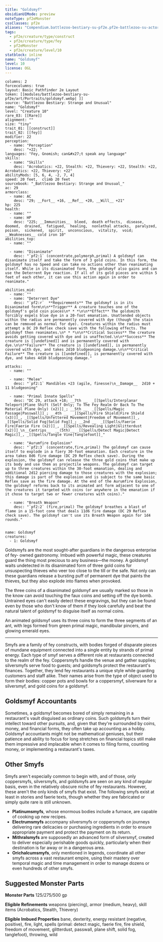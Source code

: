 ```yaml
---
title: "Goldsmyf"
obsidianUIMode: preview
noteType: pf2eMonster
cssClasses: pf2e
aliases: "Compendium.battlezoo-bestiary-su-pf2e.pf2e-battlezoo-su-actors.Actor.Pc2r5vdvLpx6N9Pt" 
tags:
  - pf2e/creature/type/construct
  - pf2e/creature/type/fey
  - pf2eMonster
  - pf2e/creature/level/10
statblock: inline
name: "Goldsmyf"
level: 10
license: OGL
---
```


```statblock
columns: 2
forcecolumns: true
layout: Basic Pathfinder 2e Layout
token: [[modules/battlezoo-bestiary-su-pf2e/art/Portraits/goldsmyf.webp| ]]
source: "Battlezoo Bestiary: Strange and Unusual"
name: "Goldsmyf"
level: "Creature 10"
rare_03: [[Rare]]
alignment: ""
size: "tiny"
trait_01: [[construct]]
trait_02: [[fey]]
modifier: 22
perception:
  - name: "Perception"
    desc: "+22; "
languages: "Fey, Gnomish; can&#x27;t speak any language"
skills:
  - name: "Skills"
    desc: "Acrobatics: +22, Stealth: +22, Thievery: +22, Stealth: +22, Acrobatics: +22, Thievery: +22"
abilityMods: [5, 6, 4, -2, 7, 4]
speed: 20 feet,  climb 20 feet
sourcebook: "_Battlezoo Bestiary: Strange and Unusual_"
ac: 29
armorclass:
  - name: AC
    desc: "29; __Fort__ +16, __Ref__ +20, __Will__ +21"
hp: 225
health:
  - name: ""
  - name: HP
    desc: "225; __Immunities__  bleed,  death effects,  disease,  doomed,  drained,  fatigued,  healing,  nonlethal attacks,  paralyzed,  poison,  sickened,  spirit,  unconscious,  vitality,  void; __Weaknesses__ cold iron 10"
abilities_top:
  - name: ""

  - name: "Disanimate"
    desc: "`pf2:1` (concentrate,polymorph,primal) A goldsmyf can disanimate itself and take the form of 3 gold coins. In this form, the goldsmyf has no Speed and can take no actions other than reanimating itself. While in its disanimated form, the goldsmyf also gains and can use the Deterrent Dye reaction. If all of its gold pieces are within 5 feet of each other, it can use this action again in order to reanimate."

abilities_mid:
  - name: ""
  - name: "Deterrent Dye"
    desc: "`pf2:r`  **Requirements** The goldsmyf is in its Disanimated form\n\n**Trigger** A creature touches one of the goldsmyf's gold coin pieces\n* * *\n\n**Effect** The goldsmith forcibly expels blue dye in a 20-foot emanation. Unattended objects within the radius are permanently covered with dye (though the stain can be removed as normal for dye). Creatures within the radius must attempt a DC 29 Reflex check save with the following effects. The goldsmyf then reanimates.\n* * *\n\n**Critical Success** The creature avoids getting covered with dye and is unaffected.\n\n**Success** The creature is [[undefined]] and is permanently covered with dye.\n\n**Failure** The creature is [[undefined]], is permanently covered with dye, and takes 2d10 bludgeoning damage.\n\n**Critical Failure** The creature is [[undefined]], is permanently covered with dye, and takes 4d10 bludgeoning damage."

attacks:
  - name: ""

  - name: "Melee"
    desc: "`pf2:1` Mandibles +23 (agile, finesse)\n__Damage__  2d10 + 11 bludgeoning"

  - name: "Primal Innate Spells"
    desc: "DC 29, attack +18; __7th __  _[[Spells/Interplanar Teleport|Plane Shift (Self Only; To The Fey Realm Or Back To The Material Plane Only) (x2)]]_; __5th __  _[[Spells/Magic Passage|Passwall]]_; __4th __  _[[Spells/Fire Shield|Fire Shield (x3)]]_, _[[Spells/Unfettered Movement|Freedom of Movement]]_, _[[Spells/Solid Fog|Solid Fog]]_; __2nd __  _[[Spells/Faerie Fire|Faerie Fire (x2)]]_, _[[Spells/Revealing Light|Glitterdust (x2)]]_\n__Cantrips__  __(5th)__ _[[Spells/Detect Magic|Detect Magic]]_, _[[Spells/Tangle Vine|Tanglefoot]]_"

  - name: "Aurumfire Explosion"
    desc: "`pf2:3` (concentrate,fire,primal) The goldsmyf can cause itself to explode in a fiery 30-foot emanation. Each creature in the area takes 8d6 fire damage (DC 29 Reflex check save). During the explosion, the goldsmyf can release the three gold coins that make up its body and use them as projectile weapons. The goldsmyf can target up to three creatures within the 30-foot emanation, dealing and additional 2d12 piercing damage to those creatures with the explosion; this damage is part of the explosion and is subject to the same basic Reflex save as the fire damage. At the end of the Aurumfire Explosion, the goldsmyf reforms back to its animated ant form adjacent to one of the creatures it targeted with coins (or anywhere in the emanation if it chose to target two or fewer creatures with coins)."

  - name: "Breath Weapon"
    desc: "`pf2:2` (fire,primal) The goldsmyf breathes a blast of flame in a 15-foot cone that deals 11d6 fire damage (DC 29 Reflex check save). The goldsmyf can't use its Breath Weapon again for 1d4 rounds."
 
```

```encounter-table
name: Goldsmyf
creatures:
  - 1: Goldsmyf
```



Goldsmyfs are the most sought-after guardians in the dangerous enterprise of fey- owned gastronomy. Imbued with powerful magic, these creatures guard the thing most precious to any business—the money. A goldsmyf waits undetected in its disanimated form of three gold coins for unsuspecting thieves who veer too close to the till or the safe. Not only can these guardians release a bursting puff of permanent dye that paints the thieves, but they also explode into flames when provoked.

The three coins of a disanimated goldsmyf are usually marked so those in the know can avoid touching the faux coins and setting off the dye bomb. Untrained eyes can't easily detect these engravings, but they can be found even by those who don't know of them if they look carefully and beat the natural talent of goldsmyf to disguise itself as normal coins.

An animated goldsmyf uses its three coins to form the three segments of an ant, with legs formed from green primal magic, mandibular pincers, and glowing emerald eyes.

* * *

Smyfs are a family of fey constructs, with bodies forged of disparate pieces of mundane equipment connected into a single entity by strands of primal energy. Each type of smyf serves a different role at restaurants connected to the realm of the fey. Coppersmyfs handle the venue and gather supplies; silversmyfs serve food to guests; and goldsmyfs protect the restaurant's finances. Together, they lend fey restaurants a unique style while guarding customers and staff alike. Their names arise from the type of object used to form their bodies: copper pots and bowls for a coppersmyf, silverware for a silversmyf, and gold coins for a goldsmyf.

## Goldsmyf Accountants

Sometimes, a goldsmyf becomes bored of simply remaining in a restaurant's vault disguised as ordinary coins. Such goldsmyfs turn their intellect toward other pursuits, and, given that they're surrounded by coins, money, and financial forms, they often take up accounting as a hobby. Goldsmyf accountants might not be mathematical geniuses, but their patience and ability to focus for long stretches on financial topics still make them impressive and implacable when it comes to filing forms, counting money, or implementing a restaurant's taxes.

## Other Smyfs

Smyfs aren't especially common to begin with, and of those, only coppersmyfs, silversmyfs, and goldsmyfs are seen on any kind of regular basis, even in the relatively obscure niche of fey restaurants. However, these aren't the only kinds of smyfs that exist. The following smyfs exist at least in stories and faerie texts, though whether they are fabricated or simply quite rare is still unknown.

*   **Platinumsmyfs**, whose enormous bodies include a furnace, are capable of cooking up new recipes.
*   **Electrumsmyfs** accompany silversmyfs or coppersmyfs on journeys delivering rare delicacies or purchasing ingredients in order to ensure appropriate payment and protect the payment on its return.
*   **Mithralsmyfs** are supposedly an advanced form of silversmyf, created to deliver especially perishable goods quickly, particularly when their destination is far away or in a dangerous area.
*   **Orichalcumsmyfs**, only mentioned in legends, coordinate all other smyfs across a vast restaurant empire, using their mastery over temporal magic and time management in order to manage dozens or even hundreds of other smyfs.

## Suggested Monster Parts

**Monster Parts** 125/275/500 gp

**Eligible Refinements** weapons (piercing), armor (medium, heavy), skill items (Acrobatics, Stealth, Thievery)

**Eligible Imbued Properties** bane, dexterity, energy resistant (negative, positive), fire, light, spells (primal: detect magic, faerie fire, fire shield, freedom of movement, glitterdust, passwall, plane shift, solid fog, tanglefoot), throwing, wild
